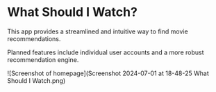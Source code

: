 # What Should I Watch?

This app provides a streamlined and intuitive way to find movie recommendations. 

Planned features include individual user accounts and a more robust recommendation engine.


![Screenshot of homepage](Screenshot 2024-07-01 at 18-48-25 What Should I Watch.png)

